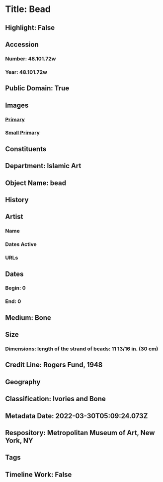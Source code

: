 # Title: Bead
## Highlight: False
## Accession
### Number: 48.101.72w
### Year: 48.101.72w
## Public Domain: True
## Images
### [Primary](https://images.metmuseum.org/CRDImages/is/original/LC-48_101_72.jpg)
### [Small Primary](https://images.metmuseum.org/CRDImages/is/web-large/LC-48_101_72.jpg)
## Constituents
## Department: Islamic Art
## Object Name: bead
## History
## Artist
### Name
### Dates Active
### URLs
## Dates
### Begin: 0
### End: 0
## Medium: Bone
## Size
### Dimensions: length of the strand of beads: 11 13/16 in. (30 cm)
## Credit Line: Rogers Fund, 1948
## Geography
## Classification: Ivories and Bone
## Metadata Date: 2022-03-30T05:09:24.073Z
## Respository: Metropolitan Museum of Art, New York, NY
## Tags
## Timeline Work: False